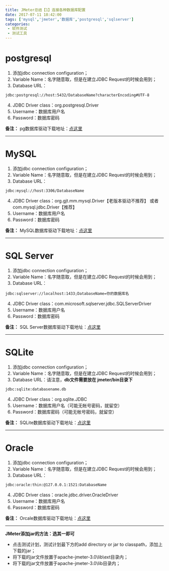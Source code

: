 ```yaml
---
title: JMeter总结【1】连接各种数据库配置
date: 2017-07-11 18:42:00
tags: ['mysql','jmeter','数据库','postgresql','sqlserver']
categories: 
 - 软件测试
 - 测试工具
---
```


# postgresql
 
 1. 添加jdbc connection configuration；
 2. Variable Name：名字随意取，但是在建立JDBC Request的时候会用到；
 3. Database URL：
```
jdbc:postgresql://host:5432/DatabaseName?characterEncoding#UTF-8
```
 4. JDBC Driver class：org.postgresql.Driver
 5. Username：数据库用户名
 6. Password：数据库密码


**备注：**
pg数据库驱动下载地址：[点这里](https://jdbc.postgresql.org/download.html)

----------


# MySQL

 1. 添加jdbc connection configuration；
 2. Variable Name：名字随意取，但是在建立JDBC Request的时候会用到；
 3. Database URL：
```
jdbc:mysql://host:3306/DatabaseName
```
 4. JDBC Driver class：org.gjt.mm.mysql.Driver【老版本驱动不推荐】  或者 com.mysql.jdbc.Driver【推荐】
 5. Username：数据库用户名
 6. Password：数据库密码


**备注：**
MySQL数据库驱动下载地址：[点这里](https://dev.mysql.com/downloads/connector/j/)


----------


# SQL Server

 1. 添加jdbc connection configuration；
 2. Variable Name：名字随意取，但是在建立JDBC Request的时候会用到；
 3. Database URL：
```
jdbc:sqlserver://localhost:1433;DatabaseName=你的数据库名
```
 4. JDBC Driver class：com.microsoft.sqlserver.jdbc.SQLServerDriver
 5. Username：数据库用户名
 6. Password：数据库密码


**备注：**
SQL Server数据库驱动下载地址：[点这里](https://www.microsoft.com/en-us/download/details.aspx?displaylang=en&id=11774)


----------


# SQLite

 1. 添加jdbc connection configuration；
 2. Variable Name：名字随意取，但是在建立JDBC Request的时候会用到；
 3. Database URL：请注意，**db文件需要放在 jmeter/bin目录下**
```
jdbc:sqlite:databasename.db
```
 4. JDBC Driver class：org.sqlite.JDBC
 5. Username：数据库用户名（可能无帐号密码，就留空）
 6. Password：数据库密码（可能无帐号密码，就留空）


**备注：**
SQLite数据库驱动下载地址：[点这里](http://download.csdn.net/download/u012388993/9850445)


----------


# Oracle

 1. 添加jdbc connection configuration；
 2. Variable Name：名字随意取，但是在建立JDBC Request的时候会用到；
 3. Database URL：
```
jdbc:oracle:thin:@127.0.0.1:1521:DatabaseName
```
 4. JDBC Driver class：oracle.jdbc.driver.OracleDriver
 5. Username：数据库用户名
 6. Password：数据库密码


**备注：**
Orcale数据库驱动下载地址：[点这里](http://www.oracle.com/technetwork/apps-tech/jdbc-112010-090769.html)


----------

**JMeter添加jar的方法：选其一即可**

 - 点击测试计划，测试计划最下方的add directory or jar to classpath，添加上下载的jar；
 - 将下载的jar文件放置于apache-jmeter-3.0\lib\ext目录内；
 - 将下载的jar文件放置于apache-jmeter-3.0\lib目录内；